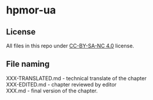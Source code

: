 # hpmor-ua

## License
All files in this repo under [CC-BY-SA-NC 4.0](https://creativecommons.org/licenses/by-nc-sa/4.0/) license.

## File naming
XXX-TRANSLATED.md   - technical translate of the chapter \
XXX-EDITED.md       - chapter reviewed by editor \
XXX.md              - final version of the chapter.
